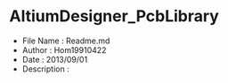 AltiumDesigner_PcbLibrary
=========================
* File Name   : Readme.md
* Author      : Hom19910422
* Date        : 2013/09/01
* Description : 
